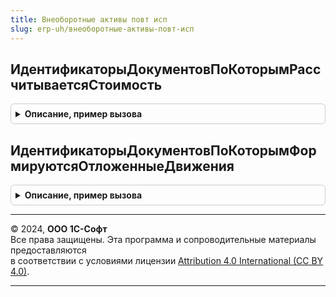 ```yaml
---
title: Внеоборотные активы повт исп
slug: erp-uh/внеоборотные-активы-повт-исп
---
```



## ИдентификаторыДокументовПоКоторымРассчитываетсяСтоимость
<details style="margin: 1em 0; padding: 0.5em; border: 1px solid #ccc; border-radius: 6px;">

<summary style="font-weight: bold; cursor: pointer;">Описание, пример вызова</summary>

```bsl

// Идентификаторы документов по которым рассчитывается стоимость.
//
// Возвращаемое значение:
//  Массив из СправочникСсылка.ИдентификаторыОбъектовМетаданных -  Идентификаторы документов
Функция ИдентификаторыДокументовПоКоторымРассчитываетсяСтоимость() Экспорт
```

Пример вызова
```bsl
Результат = ВнеоборотныеАктивыПовтИсп.ИдентификаторыДокументовПоКоторымРассчитываетсяСтоимость() 
```
</details>

## ИдентификаторыДокументовПоКоторымФормируютсяОтложенныеДвижения
<details style="margin: 1em 0; padding: 0.5em; border: 1px solid #ccc; border-radius: 6px;">

<summary style="font-weight: bold; cursor: pointer;">Описание, пример вызова</summary>

```bsl

// Идентификаторы документов, по которым формируются отложенные движения.
//
// Возвращаемое значение:
//  Массив из СправочникСсылка.ИдентификаторыОбъектовМетаданных - Идентификаторы документов
Функция ИдентификаторыДокументовПоКоторымФормируютсяОтложенныеДвижения() Экспорт
```

Пример вызова
```bsl
Результат = ВнеоборотныеАктивыПовтИсп.ИдентификаторыДокументовПоКоторымФормируютсяОтложенныеДвижения() 
```
</details>

---

© 2024, **ООО 1С-Софт**  
Все права защищены. Эта программа и сопроводительные материалы предоставляются  
в соответствии с условиями лицензии [Attribution 4.0 International (CC BY 4.0)](https://creativecommons.org/licenses/by/4.0/legalcode).

---
